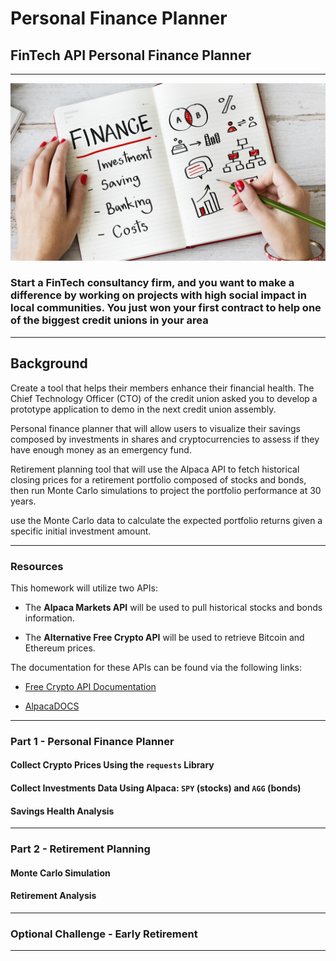# Personal Finance Planner
## FinTech API Personal Finance Planner

---
![alt text](https://github.com/dockingbay24/PersonalFinancePlanner/blob/main/Resources/financial-planner.png "Personal Finance Planner")
### Start a FinTech consultancy firm, and you want to make a difference by working on projects with high social impact in local communities. You just won your first contract to help one of the biggest credit unions in your area
---

## Background
Create a tool that helps their members enhance their financial health. The Chief Technology Officer (CTO) of the credit union asked you to develop a prototype application to demo in the next credit union assembly.

Personal finance planner that will allow users to visualize their savings composed by investments in shares and cryptocurrencies to assess if they have enough money as an emergency fund.

Retirement planning tool that will use the Alpaca API to fetch historical closing prices for a retirement portfolio composed of stocks and bonds, then run Monte Carlo simulations to project the portfolio performance at 30 years.

use the Monte Carlo data to calculate the expected portfolio returns given a specific initial investment amount.

---

### Resources

This homework will utilize two APIs:

* The **Alpaca Markets API** will be used to pull historical stocks and bonds information.

* The **Alternative Free Crypto API** will be used to retrieve Bitcoin and Ethereum prices.

The documentation for these APIs can be found via the following links:

* [Free Crypto API Documentation](https://alternative.me/crypto/api/)

* [AlpacaDOCS](https://alpaca.markets/docs/)

---

### Part 1 - Personal Finance Planner
#### Collect Crypto Prices Using the `requests` Library
#### Collect Investments Data Using Alpaca: `SPY` (stocks) and `AGG` (bonds)
#### Savings Health Analysis
---
### Part 2 - Retirement Planning
#### Monte Carlo Simulation
#### Retirement Analysis
---
### Optional Challenge - Early Retirement
---


